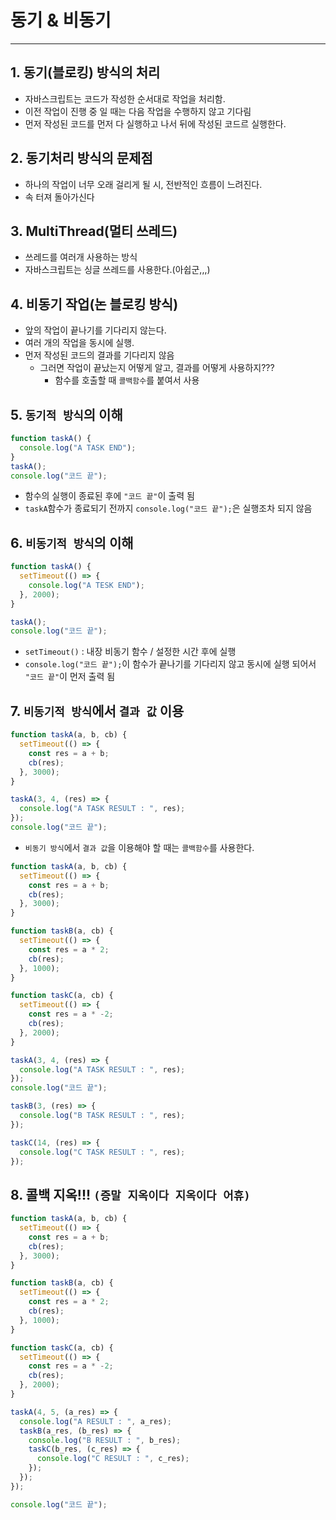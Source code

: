 # 동기 & 비동기
---
## 1. 동기(블로킹) 방식의 처리
* 자바스크립트는 코드가 작성한 순서대로 작업을 처리함.
* 이전 작업이 진행 중 일 때는 다음 작업을 수행하지 않고 기다림
* 먼저 작성된 코드를 먼저 다 실행하고 나서 뒤에 작성된 코드르 실행한다.
## 2. 동기처리 방식의 문제점
* 하나의 작업이 너무 오래 걸리게 될 시, 전반적인 흐름이 느려진다.
* 속 터져 돌아가신다

## 3. MultiThread(멀티 쓰레드)
* 쓰레드를 여러개 사용하는 방식
* 자바스크립트는 싱글 쓰레드를 사용한다.(아쉽군,,,)

## 4. 비동기 작업(논 블로킹 방식)
* 앞의 작업이 끝나기를 기다리지 않는다.
* 여러 개의 작업을 동시에 실행.
* 먼저 작성된 코드의 결과를 기다리지 않음
  * 그러면 작업이 끝났는지 어떻게 알고, 결과를 어떻게 사용하지???
    * 함수를 호출할 때 `콜백함수`를 붙여서 사용
## 5. `동기적 방식`의 이해
``` javascript
function taskA() {
  console.log("A TASK END");
}
taskA();
console.log("코드 끝");
```
* 함수의 실행이 종료된 후에 `"코드 끝"`이 출력 됨
* `taskA`함수가 종료되기 전까지 `console.log("코드 끝");`은 실행조차 되지 않음

## 6. `비동기적 방식`의 이해
``` javascript
function taskA() {
  setTimeout(() => {
    console.log("A TESK END");
  }, 2000);
}

taskA();
console.log("코드 끝");
```
* `setTimeout()` : 내장 비동기 함수 / 설정한 시간 후에 실행
* `console.log("코드 끝");`이 함수가 끝나기를 기다리지 않고 동시에 실행 되어서 `"코드 끝"`이 먼저 출력 됨

## 7. `비동기적 방식`에서 `결과 값` 이용
``` javascript
function taskA(a, b, cb) {
  setTimeout(() => {
    const res = a + b;
    cb(res);
  }, 3000);
}

taskA(3, 4, (res) => {
  console.log("A TASK RESULT : ", res);
});
console.log("코드 끝");
```
* `비동기 방식`에서 `결과 값`을 이용해야 할 때는 `콜백함수`를 사용한다.
``` javascript
function taskA(a, b, cb) {
  setTimeout(() => {
    const res = a + b;
    cb(res);
  }, 3000);
}

function taskB(a, cb) {
  setTimeout(() => {
    const res = a * 2;
    cb(res);
  }, 1000);
}

function taskC(a, cb) {
  setTimeout(() => {
    const res = a * -2;
    cb(res);
  }, 2000);
}

taskA(3, 4, (res) => {
  console.log("A TASK RESULT : ", res);
});
console.log("코드 끝");

taskB(3, (res) => {
  console.log("B TASK RESULT : ", res);
});

taskC(14, (res) => {
  console.log("C TASK RESULT : ", res);
});
```

## 8. 콜백 지옥!!! `(증말 지옥이다 지옥이다 어휴)`
``` javascript
function taskA(a, b, cb) {
  setTimeout(() => {
    const res = a + b;
    cb(res);
  }, 3000);
}

function taskB(a, cb) {
  setTimeout(() => {
    const res = a * 2;
    cb(res);
  }, 1000);
}

function taskC(a, cb) {
  setTimeout(() => {
    const res = a * -2;
    cb(res);
  }, 2000);
}

taskA(4, 5, (a_res) => {
  console.log("A RESULT : ", a_res);
  taskB(a_res, (b_res) => {
    console.log("B RESULT : ", b_res);
    taskC(b_res, (c_res) => {
      console.log("C RESULT : ", c_res);
    });
  });
});

console.log("코드 끝");
```





